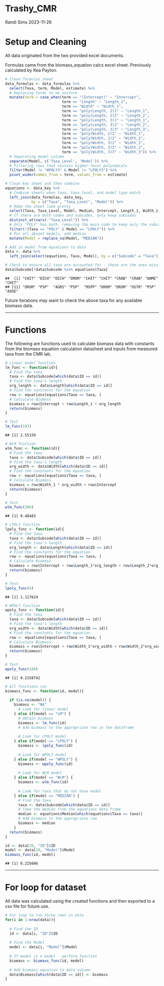 Trashy_CMR
================
Randi Sims
2023-11-26

# Setup and Cleaning

All data originated from the two provided excel documents.

Formulas came from the biomass_equation calcs excel sheet. Previously
calculated by Kea Payton.

``` r
# Clean formulas sheet
data_formulas <- data_formulas %>% 
  select(Taxa, term, Model, estimate) %>%
  # Replacing terms to be uniform
  mutate(term = case_when(term == "(Intercept)" ~ "Intercept",
                          term == "Length" ~ "Length_1",
                          term == "Width" ~ "Width_1",
                          term == "poly(Length, 2)1" ~ "Length_1",
                          term == "poly(Length, 2)2" ~ "Length_2",
                          term == "poly(Length, 3)1" ~ "Length_1",
                          term == "poly(Length, 3)2" ~ "Length_2",
                          term == "poly(Length, 3)3" ~ "Length_3",
                          term == "poly(Width, 2)1" ~ "Width_1",
                          term == "poly(Width, 2)2" ~ "Width_2",
                          term == "poly(Width, 3)1" ~ "Width_1",
                          term == "poly(Width, 3)2" ~ "Width_2",
                          term == "poly(Width, 3)3" ~ "Width_3")) %>%
  # Separating model column 
  separate(Model, c('Taxa_Level', 'Model')) %>%
  # Filtering rows that contain higher-level polynomials 
  filter(Model != "WPOLY3" & Model != "LPOLY3") %>%
  pivot_wider(names_from = term, values_from = estimate)

# Clean key sheet and then combine
equations <- data_key %>%
  # Combine sheets when taxa, taxa_level, and model type match
  left_join(data_formulas, data_key, 
            by = c("Taxa", "Taxa_Level", "Model")) %>%
  # Make the sheet look pretty
  select(Taxa, Taxa_Level, Model, Median, Intercept, Length_1, Width_1, Length_2, Width_2) %>%
  # If there are both codes and subcodes, only keep subcodes
  distinct_at(vars(-"Taxa_Level")) %>%
  # Only "POLY" has both, removing the main code to keep only the subcode
  filter(!(Taxa == "POLY" & Model == "LPOLY")) %>%
  # For all absent models, add median
  mutate(Model = replace_na(Model, "MEDIAN"))

# Add in model from equations to data
data <- data %>%
  left_join(select(equations, Taxa, Model), by = c("Subcode" = "Taxa"))

# Check to ensure all taxa are accounted for - these are the ones missing Biomass Calcs
data$Subcode[!data$Subcode %in% equations$Taxa]
```

    ##  [1] "CHIT" "DICH" "DICH" "DROM" "CHIT" "CHIT" "CRAB" "CRAB" "ANME" "CHIT"
    ## [11] "DROM" "PSP"  "AGRS" "PSP"  "MSPP" "DROM" "DROM" "OSTR" "PSP"  "AXDE"

Future iterations may want to check the above taxa for any available
biomass data.

------------------------------------------------------------------------

# Functions

The following are functions used to calculate biomass data with
constants from the biomass equation calculation datasheet and inputs
from measured taxa from the CMR lab.

``` r
# Linear model function
lm_func <- function(id){
  # Find the taxa
  taxa <- data$Subcode[which(data$ID == id)]
  # Find the taxa's length
  org_length <- data$Length[which(data$ID == id)]
  # Find the constants for the equation
  row <- equations[equations$Taxa == taxa, ]
  # Calculate Biomass
  biomass = row$Intercept + row$Length_1 + org_length
  return(biomass)
}

# Test 
lm_func(197)
```

    ## [1] 2.55159

``` r
# WLM function
wlm_func <- function(id){
  # Find the taxa
  taxa <- data$Subcode[which(data$ID == id)]
  # Find the taxa's length
  org_width <- data$Width[which(data$ID == id)]
  # Find the constants for the equation
  row <- equations[equations$Taxa == taxa, ]
  # Calculate Biomass
  biomass = row$Width_1 * org_width + row$Intercept
  return(biomass)
}

# Test 
wlm_func(286)
```

    ## [1] 0.48483

``` r
# LPOLY function
lpoly_func <- function(id){
  # Find the taxa
  taxa <- data$Subcode[which(data$ID == id)]
  # Find the taxa's length
  org_length <- data$Length[which(data$ID == id)]
  # Find the constants for the equation
  row <- equations[equations$Taxa == taxa, ]
  # Calculate Biomass
  biomass = row$Intercept + row$Length_1*org_length + row$Length_2*org_length^2
  return(biomass)
}

# Test
lpoly_func(4)
```

    ## [1] 1.117624

``` r
# WPOLY function
wpoly_func <- function(id){
  # Find the taxa
  taxa <- data$Subcode[which(data$ID == id)]
  # Find the taxa's length
  org_width <- data$Width[which(data$ID == id)]
  # Find the constants for the equation
  row <- equations[equations$Taxa == taxa, ]
  # Calculate Biomass
  biomass = row$Intercept + row$Width_1*org_width + row$Width_2*org_width^2
  return(biomass)
}

# Test
wpoly_func(104)
```

    ## [1] 0.2158742

``` r
# All functions run 
biomass_func <- function(id, model){
  
  if (is.na(model)) {
    biomass <- "NA"
      # Look for linear model
    } else if(model == "LM") {
      # Obtain biomass
      biomass <- lm_func(id)
      # Add biomass to the appropriate row in the dataframe
      
      # Look for LPOLY model
    } else if(model == "LPOLY") {
      biomass <- lpoly_func(id)
      
      # Look for WPOLY model
    } else if(model == "WPOLY") {
      biomass <- wpoly_func(id)
      
      # Look for WLM model
    } else if(model == "WLM") {
      biomass <- wlm_func(id)
      
      # Look for taxa that do not have model
    } else if(model == "MEDIAN") {
      # Find the taxa
      taxa <- data$Subcode[which(data$ID == id)]
      # Take the median from the equations data frame
      median <- equations$Median[which(equations$Taxa == taxa)]
      # Add biomass to the appropriate row
      biomass <- median
    } 
  return(biomass)
}

id <- data[20, "ID"]$ID
model <- data[20, "Model"]$Model
biomass_func(id, model)
```

    ## [1] 0.225606

------------------------------------------------------------------------

# For loop for dataset

All data was calculated using the created functions and then exported to
a csv file for future use.

``` r
# For loop to run throw rows in data
for(i in 1:nrow(data)){
  
  # Find the ID
  id <- data[i, "ID"]$ID
  
  # Find the Model
  model <- data[i, "Model"]$Model
  
  # If model is x model - perform function
  biomass <- biomass_func(id, model)
  
  # Add biomass equation to data column
  data$Biomass[which(data$ID == id)] <- biomass
}
```
